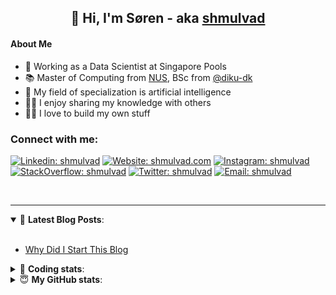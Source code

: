 <h2 align="center">
	👋 Hi, I'm Søren - aka <a href="https://shmulvad.com">shmulvad</a>
</h2>

#### About Me
- 🤖 Working as a Data Scientist at Singapore Pools
- 📚 Master of Computing from [NUS], BSc from [@diku-dk]
- 🧠 My field of specialization is artificial intelligence
- 👨‍🏫 I enjoy sharing my knowledge with others
- 👨‍💻 I love to build my own stuff

### Connect with me:

[![Linkedin: shmulvad](https://img.shields.io/badge/shmulvad-blue?style=flat&logo=Linkedin&logoColor=white)][linkedin]
[![Website: shmulvad.com](https://img.shields.io/badge/shmulvad.com-47CCCC?&style=flat&logo=Google-Chrome&logoColor=white)][website]
[![Instagram: shmulvad](https://img.shields.io/badge/-@shmulvad-purple?style=flat&logo=Instagram&logoColor=white)][instagram]
[![StackOverflow: shmulvad](https://img.shields.io/badge/shmulvad-FE7A16?style=flat&logo=stack-overflow&logoColor=white)][stackOverflow]
[![Twitter: shmulvad](https://img.shields.io/badge/@shmulvad-1ca0f1?style=flat&logo=twitter&logoColor=white)][twitter]
[![Email: shmulvad](https://img.shields.io/badge/shmulvad-D14836?style=flat&logo=gmail&logoColor=white)][mail]

<br />

---

<details open>
 <summary>📕 <b>Latest Blog Posts</b>: </summary>

<br>

<!-- BLOG-POST-LIST:START -->
- [Why Did I Start This Blog](https://shmulvad.com/blog/why-did-start-this-blog)
<!-- BLOG-POST-LIST:END -->

</details>

<!-- --- -->

<details>
 <summary>🤖 <b>Coding stats</b>: </summary>

<br>

NOTE: Doesn't track coding at work or work done in environments such as Jupyter Notebooks.

<!--START_SECTION:waka-->
![Code Time](http://img.shields.io/badge/Code%20Time-2%2C047%20hrs%2053%20mins-blue)

**I'm a Night 🦉** 

```text
🌞 Morning                504 commits         ██░░░░░░░░░░░░░░░░░░░░░░░   08.76 % 
🌆 Daytime                1505 commits        ███████░░░░░░░░░░░░░░░░░░   26.16 % 
🌃 Evening                2433 commits        ███████████░░░░░░░░░░░░░░   42.28 % 
🌙 Night                  1312 commits        ██████░░░░░░░░░░░░░░░░░░░   22.80 % 
```


📊 **This Week I Spent My Time On** 

```text
💬 Programming Languages: 
Python                   6 hrs 49 mins       █████████████████░░░░░░░░   69.40 % 
Other                    59 mins             ███░░░░░░░░░░░░░░░░░░░░░░   10.13 % 
CSV                      41 mins             ██░░░░░░░░░░░░░░░░░░░░░░░   07.03 % 
Markdown                 36 mins             ██░░░░░░░░░░░░░░░░░░░░░░░   06.24 % 
YAML                     21 mins             █░░░░░░░░░░░░░░░░░░░░░░░░   03.58 % 

🔥 Editors: 
VS Code                  8 hrs 50 mins       ██████████████████████░░░   89.88 % 
Zsh                      59 mins             ███░░░░░░░░░░░░░░░░░░░░░░   10.12 % 

🐱‍💻 Projects: 
close_numerical_matches  3 hrs 55 mins       ██████████░░░░░░░░░░░░░░░   39.82 % 
econ_model_src2          2 hrs 32 mins       ██████░░░░░░░░░░░░░░░░░░░   25.82 % 
company-scrapers         1 hr 17 mins        ███░░░░░░░░░░░░░░░░░░░░░░   13.20 % 
overvaagning-admin       55 mins             ██░░░░░░░░░░░░░░░░░░░░░░░   09.33 % 
hit-locator              49 mins             ██░░░░░░░░░░░░░░░░░░░░░░░   08.40 % 
```


 Last Updated on 03/08/2023 18:40:05 UTC
<!--END_SECTION:waka-->

</details>

<!-- --- -->

<details>
 <summary>😇 <b>My GitHub stats</b>: </summary>

<br>

<img align="left" alt="shmulvad's Github Stats" src="https://github-readme-stats.vercel.app/api?username=shmulvad&show_icons=true&hide_border=true" />

</details>



[website]: https://shmulvad.com
[twitter]: https://twitter.com/shmulvad
[linkedin]: https://linkedin.com/in/shmulvad
[instagram]: https://instagram.com/shmulvad
[stackOverflow]: https://stackoverflow.com/users/9248793/shmulvad
[mail]: mailto:shmulvad@gmail.com
[@diku-dk]: https://github.com/diku-dk
[github]: https://github.com/shmulvad
[NUS]: https://www.nus.edu.sg